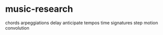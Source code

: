 # music-research

chords
arpeggiations
delay
anticipate
tempos
time signatures
step motion
convolution

